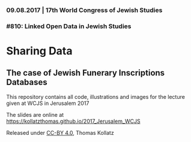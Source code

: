 ### 09.08.2017 | 17th World Congress of Jewish Studies 
### \#810: Linked Open Data in Jewish Studies

# Sharing Data

## The case of Jewish Funerary Inscriptions Databases

This repository contains all code, illustrations and images for the lecture given at 
WCJS in Jerusalem 2017

The slides are online at https://kollatzthomas.github.io/2017_Jerusalem_WCJS

Released under [CC-BY 4.0](https://creativecommons.org/licenses/by/4.0/), Thomas Kollatz